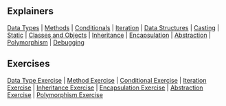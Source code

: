 ## Explainers
[Data Types](Explainers/datatypes.md) |
[Methods](Explainers/methods.md) |
[Conditionals](Explainers/conditional.md) |
[Iteration](Explainers/iteration.md) |
[Data Structures](Explainers/datastructures.md) |
[Casting](Explainers/casting.md) |
[Static](Explainers/static.md) |
[Classes and Objects](Explainers/classobject.md) |
[Inheritance](Explainers/inheritance.md) |
[Encapsulation](Explainers/encapsulation.md) |
[Abstraction](Explainers/abstraction.md) |
[Polymorphism](Explainers/polymorphism.md) |
[Debugging](Explainers/debugging.md)

## Exercises
[Data Type Exercise](Exercises/datatype-exercises.md) |
[Method Exercise](Exercises/method-exercises.md) |
[Conditional Exercise](Exercises/conditional-exercises.md) |
[Iteration Exercise](Exercises/iteration-exercises.md) |
[Inheritance Exercise](Exercises/inheritance-exercises.md) |
[Encapsulation Exercise](Exercises/encapsulation-exercises.md) |
[Abstraction Exercise](Exercises/abstraction-exercises.md) |
[Polymorphism Exercise](Exercises/polymorphism-exercises.md)
